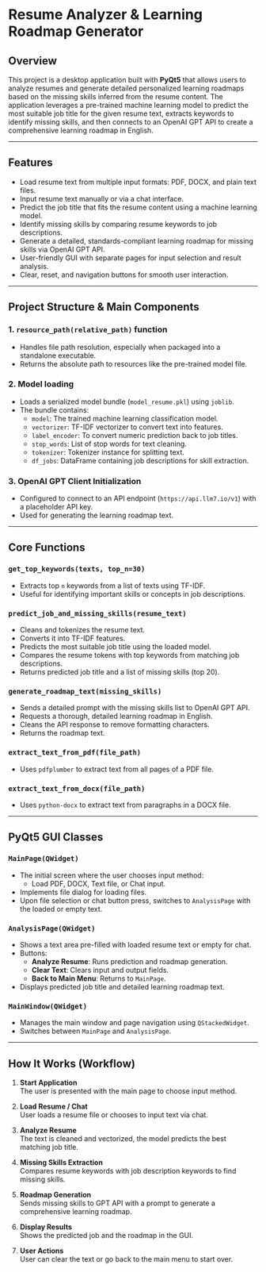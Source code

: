 # Resume Analyzer & Learning Roadmap Generator

## Overview

This project is a desktop application built with **PyQt5** that allows users to analyze resumes and generate detailed personalized learning roadmaps based on the missing skills inferred from the resume content. The application leverages a pre-trained machine learning model to predict the most suitable job title for the given resume text, extracts keywords to identify missing skills, and then connects to an OpenAI GPT API to create a comprehensive learning roadmap in English.

---

## Features

- Load resume text from multiple input formats: PDF, DOCX, and plain text files.
- Input resume text manually or via a chat interface.
- Predict the job title that fits the resume content using a machine learning model.
- Identify missing skills by comparing resume keywords to job descriptions.
- Generate a detailed, standards-compliant learning roadmap for missing skills via OpenAI GPT API.
- User-friendly GUI with separate pages for input selection and result analysis.
- Clear, reset, and navigation buttons for smooth user interaction.

---

## Project Structure & Main Components

### 1. `resource_path(relative_path)` function

- Handles file path resolution, especially when packaged into a standalone executable.
- Returns the absolute path to resources like the pre-trained model file.

### 2. Model loading

- Loads a serialized model bundle (`model_resume.pkl`) using `joblib`.
- The bundle contains:
  - `model`: The trained machine learning classification model.
  - `vectorizer`: TF-IDF vectorizer to convert text into features.
  - `label_encoder`: To convert numeric prediction back to job titles.
  - `stop_words`: List of stop words for text cleaning.
  - `tokenizer`: Tokenizer instance for splitting text.
  - `df_jobs`: DataFrame containing job descriptions for skill extraction.

### 3. OpenAI GPT Client Initialization

- Configured to connect to an API endpoint (`https://api.llm7.io/v1`) with a placeholder API key.
- Used for generating the learning roadmap text.

---

## Core Functions

### `get_top_keywords(texts, top_n=30)`

- Extracts top `n` keywords from a list of texts using TF-IDF.
- Useful for identifying important skills or concepts in job descriptions.

### `predict_job_and_missing_skills(resume_text)`

- Cleans and tokenizes the resume text.
- Converts it into TF-IDF features.
- Predicts the most suitable job title using the loaded model.
- Compares the resume tokens with top keywords from matching job descriptions.
- Returns predicted job title and a list of missing skills (top 20).

### `generate_roadmap_text(missing_skills)`

- Sends a detailed prompt with the missing skills list to OpenAI GPT API.
- Requests a thorough, detailed learning roadmap in English.
- Cleans the API response to remove formatting characters.
- Returns the roadmap text.

### `extract_text_from_pdf(file_path)`

- Uses `pdfplumber` to extract text from all pages of a PDF file.

### `extract_text_from_docx(file_path)`

- Uses `python-docx` to extract text from paragraphs in a DOCX file.

---

## PyQt5 GUI Classes

### `MainPage(QWidget)`

- The initial screen where the user chooses input method:
  - Load PDF, DOCX, Text file, or Chat input.
- Implements file dialog for loading files.
- Upon file selection or chat button press, switches to `AnalysisPage` with the loaded or empty text.

### `AnalysisPage(QWidget)`

- Shows a text area pre-filled with loaded resume text or empty for chat.
- Buttons:
  - **Analyze Resume**: Runs prediction and roadmap generation.
  - **Clear Text**: Clears input and output fields.
  - **Back to Main Menu**: Returns to `MainPage`.
- Displays predicted job title and detailed learning roadmap text.

### `MainWindow(QWidget)`

- Manages the main window and page navigation using `QStackedWidget`.
- Switches between `MainPage` and `AnalysisPage`.

---

## How It Works (Workflow)

1. **Start Application**  
   The user is presented with the main page to choose input method.

2. **Load Resume / Chat**  
   User loads a resume file or chooses to input text via chat.

3. **Analyze Resume**  
   The text is cleaned and vectorized, the model predicts the best matching job title.

4. **Missing Skills Extraction**  
   Compares resume keywords with job description keywords to find missing skills.

5. **Roadmap Generation**  
   Sends missing skills to GPT API with a prompt to generate a comprehensive learning roadmap.

6. **Display Results**  
   Shows the predicted job and the roadmap in the GUI.

7. **User Actions**  
   User can clear the text or go back to the main menu to start over.


